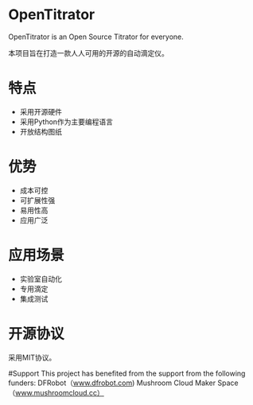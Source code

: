 # OpenTitrator
OpenTitrator is an Open Source Titrator for everyone.

本项目旨在打造一款人人可用的开源的自动滴定仪。
# 特点
* 采用开源硬件
* 采用Python作为主要编程语言
* 开放结构图纸
# 优势
* 成本可控
* 可扩展性强
* 易用性高
* 应用广泛
# 应用场景
* 实验室自动化
* 专用滴定
* 集成测试

# 开源协议
采用MIT协议。

#Support
This project has benefited from the support from the following funders:
DFRobot（www.dfrobot.com)
Mushroom Cloud Maker Space（www.mushroomcloud.cc）
